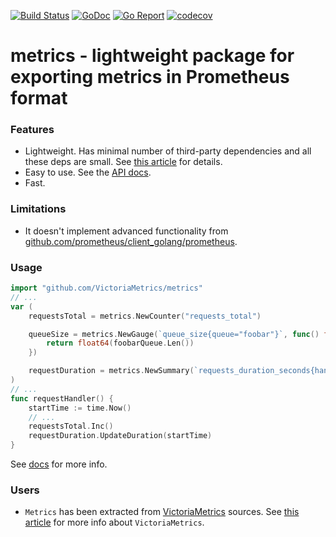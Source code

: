 [![Build Status](https://travis-ci.org/VictoriaMetrics/metrics.svg)](https://travis-ci.org/VictoriaMetrics/metrics)
[![GoDoc](https://godoc.org/github.com/VictoriaMetrics/metrics?status.svg)](http://godoc.org/github.com/VictoriaMetrics/metrics)
[![Go Report](https://goreportcard.com/badge/github.com/VictoriaMetrics/metrics)](https://goreportcard.com/report/github.com/VictoriaMetrics/metrics)
[![codecov](https://codecov.io/gh/VictoriaMetrics/metrics/branch/master/graph/badge.svg)](https://codecov.io/gh/VictoriaMetrics/metrics)

# metrics - lightweight package for exporting metrics in Prometheus format


### Features

* Lightweight. Has minimal number of third-party dependencies and all these deps are small.
  See [this article](https://medium.com/@valyala/stripping-dependency-bloat-in-victoriametrics-docker-image-983fb5912b0d) for details.
* Easy to use. See the [API docs](http://godoc.org/github.com/VictoriaMetrics/metrics).
* Fast.


### Limitations

* It doesn't implement advanced functionality from [github.com/prometheus/client_golang/prometheus](https://godoc.org/github.com/prometheus/client_golang/prometheus).


### Usage

```go
import "github.com/VictoriaMetrics/metrics"
// ...
var (
	requestsTotal = metrics.NewCounter("requests_total")

	queueSize = metrics.NewGauge(`queue_size{queue="foobar"}`, func() float64 {
		return float64(foobarQueue.Len())
	})

	requestDuration = metrics.NewSummary(`requests_duration_seconds{handler="/my/super/handler"}`)
)
// ...
func requestHandler() {
	startTime := time.Now()
	// ...
	requestsTotal.Inc()
	requestDuration.UpdateDuration(startTime)
}
```

See [docs](http://godoc.org/github.com/VictoriaMetrics/metrics) for more info.


### Users

* `Metrics` has been extracted from [VictoriaMetrics](https://github.com/VictoriaMetrics/VictoriaMetrics) sources.
  See [this article](https://medium.com/devopslinks/victoriametrics-creating-the-best-remote-storage-for-prometheus-5d92d66787ac)
  for more info about `VictoriaMetrics`.
